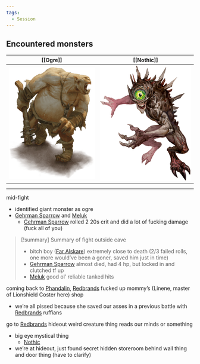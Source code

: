```yaml
---
tags:
  - Session
---
```

## Encountered monsters

| <center>[[Ogre]]</center>                          | <center>[[Nothic]]</center>                        |
| -------------------------------------------------- | -------------------------------------------------- |
| ![300](images/Pasted%20image%2020240615185449.png) | ![300](images/Pasted%20image%2020240615223756.png) |

- - -
mid-fight
- identified giant monster as ogre
- [Gehrman Sparrow](Gehrman%20Sparrow.md) and [Meluk](Meluk%20McDod.md) 
	- [Gehrman Sparrow](Gehrman%20Sparrow.md) rolled 2 20s crit and did a lot of fucking damage (fuck all of you)

> [!summary] Summary of fight outside cave 
> - bitch boy ([Far Alskare](Far%20Alskare.md)) extremely close to death (2/3 failed rolls, one more would’ve been a goner, saved him just in time)
> - [Gehrman Sparrow](Gehrman%20Sparrow.md) almost died, had 4 hp, but locked in and clutched tf up
> - [Meluk](Meluk%20McDod.md) good ol’ reliable tanked hits

coming back to [Phandalin](Phandalin.md), [Redbrands](Redbrands.md) fucked up mommy’s (Linene, master of Lionshield Coster here) shop 
- we’re all pissed because she saved our asses in a previous battle with [Redbrands](Redbrands.md) ruffians

go to [Redbrands](Redbrands.md) hideout
weird creature thing reads our minds or something
- big eye mystical thing
	- [Nothic](Nothic.md)
- we’re at hideout, just found secret hidden storeroom behind wall thing and door thing (have to clarify)
